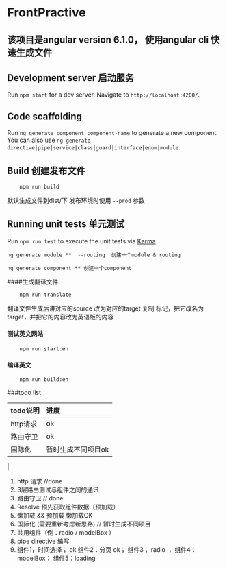 # FrontPractive 

## 该项目是angular version 6.1.0， 使用angular cli 快速生成文件 


## Development server  启动服务

Run `npm start` for a dev server. Navigate to `http://localhost:4200/`. 

## Code scaffolding

Run `ng generate component component-name` to generate a new component. 
You can also use `ng generate directive|pipe|service|class|guard|interface|enum|module`.

## Build  创建发布文件
```angular2html
    npm run build 
```
默认生成文件到dist/下
发布环境时使用 `--prod` 参数


## Running unit tests  单元测试

Run `npm run test` to execute the unit tests via [Karma](https://karma-runner.github.io).


  

```
ng generate module **  --routing  创建一个module & routing

ng generate component ** 创建一个component 

```

####生成翻译文件

```$xslt
    npm run translate 
```
翻译文件生成后讲对应的source 改为对应的target 
复制 <source/> 标记，把它改名为 target，并把它的内容改为英语版的内容

#### 测试英文网站
```$xslt
    npm run start:en
```
#### 编译英文
```$xslt
    npm run build:en
```

###todo list

 
|todo说明 |进度 |
|:------|:---|
|http请求 | ok |
|路由守卫 | ok|
|国际化| 暂时生成不同项目ok |
|


1. http  请求  //done
2. 3层路由测试与组件之间的通讯
3. 路由守卫  // done
4. Resolve 预先获取组件数据（预加载）
5. 懒加载 && 预加载 懒加载OK
6. 国际化  (需要重新考虑新思路)  // 暂时生成不同项目
7. 共用组件（例：radio / modelBox ）
8. pipe directive 编写
9. 组件1，时间选择； ok
   组件2：分页  ok； 
   组件3； radio ；
   组件4：modelBox；
   组件5：loading 



















